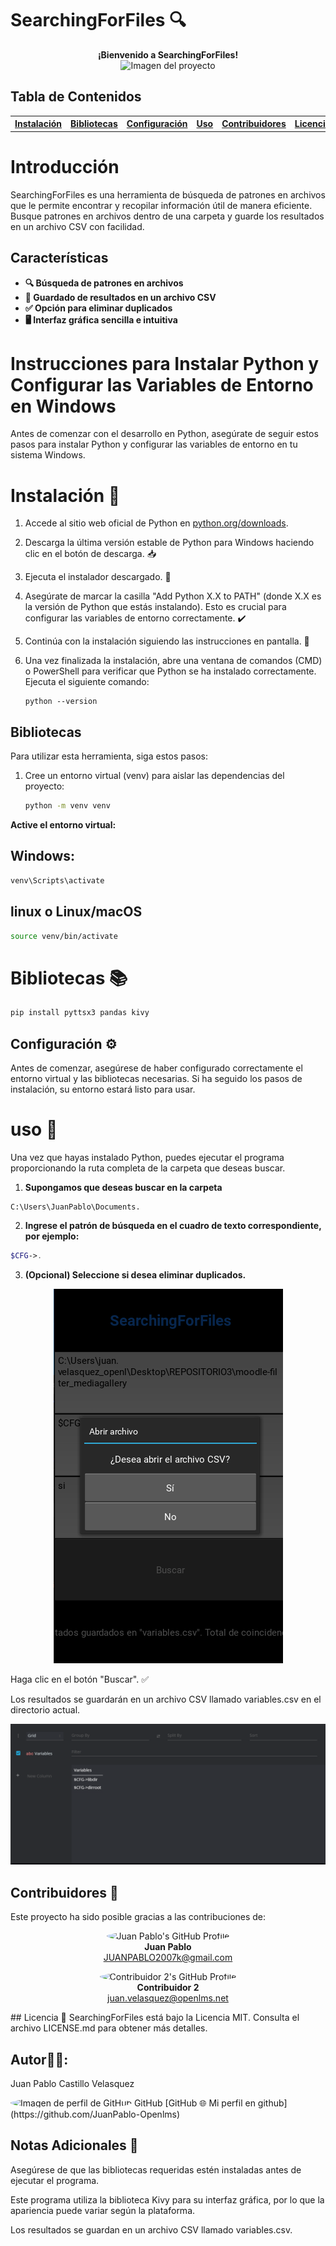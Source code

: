 # SearchingForFiles 🔍

<p align="center">
  <strong>¡Bienvenido a SearchingForFiles!</strong><br>
  <img src="https://th.bing.com/th/id/R.341a37d8a8b0d0ec888abb0a022bfd33?rik=Xu2qQ6vHw4I7AQ&pid=ImgRaw&r=0" height="200" alt="Imagen del proyecto">
</p>

## Tabla de Contenidos
<table align="center">
  <tr>
    <th><a href="#instalación">Instalación </a></th>
    <th><a href="#bibliotecas">Bibliotecas</a></th>
    <th><a href="#configuración">Configuración</a></th>
    <th><a href="#uso">Uso</a></th>
    <th><a href="#contribuidores">Contribuidores</a></th>
    <th><a href="#licencia">Licencia</a></th>
    <th><a href="#autor">Autor</a></th>
  </tr>
</table>

# Introducción

SearchingForFiles es una herramienta de búsqueda de patrones en archivos que le permite encontrar y recopilar información útil de manera eficiente. Busque patrones en archivos dentro de una carpeta y guarde los resultados en un archivo CSV con facilidad.

## Características

* **🔍 Búsqueda de patrones en archivos**
* **📁 Guardado de resultados en un archivo CSV**
* **✅ Opción para eliminar duplicados**
* **🖥️ Interfaz gráfica sencilla e intuitiva**

# Instrucciones para Instalar Python y Configurar las Variables de Entorno en Windows

Antes de comenzar con el desarrollo en Python, asegúrate de seguir estos pasos para instalar Python y configurar las variables de entorno en tu sistema Windows.

# Instalación :snake:


1. Accede al sitio web oficial de Python en [python.org/downloads](https://www.python.org/downloads/).
2. Descarga la última versión estable de Python para Windows haciendo clic en el botón de descarga. 📥
3. Ejecuta el instalador descargado. 🏁
4. Asegúrate de marcar la casilla "Add Python X.X to PATH" (donde X.X es la versión de Python que estás instalando). Esto es crucial para configurar las variables de entorno correctamente. ✔️
5. Continúa con la instalación siguiendo las instrucciones en pantalla. 🚀
6. Una vez finalizada la instalación, abre una ventana de comandos (CMD) o PowerShell para verificar que Python se ha instalado correctamente. Ejecuta el siguiente comando:

   ```
   python --version
   ```

## Bibliotecas


Para utilizar esta herramienta, siga estos pasos:

1. Cree un entorno virtual (venv) para aislar las dependencias del proyecto:

   ```bash
   python -m venv venv
   ```

**Active el entorno virtual:**

## Windows:

```bash
venv\Scripts\activate

```
## linux o Linux/macOS
```bash
source venv/bin/activate
```

# Bibliotecas 📚

```bash
pip install pyttsx3 pandas kivy
```

## Configuración ⚙️

Antes de comenzar, asegúrese de haber configurado correctamente el entorno virtual y las bibliotecas necesarias. Si ha seguido los pasos de instalación, su entorno estará listo para usar.

# uso 🚀

Una vez que hayas instalado Python, puedes ejecutar el programa proporcionando la ruta completa de la carpeta que deseas buscar.

1. **Supongamos que deseas buscar en la carpeta**
```
C:\Users\JuanPablo\Documents.
```

2. **Ingrese el patrón de búsqueda en el cuadro de texto correspondiente, por ejemplo:** 

```php
$CFG->.
```

3. **(Opcional) Seleccione si desea eliminar duplicados.**
<p align="center">
  <img src="./img/example2.png" alt="Descripción de la imagen" />
</p>

Haga clic en el botón "Buscar". ✅

Los resultados se guardarán en un archivo CSV llamado variables.csv en el directorio actual.
<p align="center">
  <img src="./img/example3.png" alt="Descripción de la imagen" />
</p>

## Contribuidores 👥
Este proyecto ha sido posible gracias a las contribuciones de:

<p align="center">
  <img src="https://avatars.githubusercontent.com/u/143448141?v=4" alt="Juan Pablo's GitHub Profile" width="100" height="100" style="border-radius: 50%;">
  <br>
  <strong>Juan Pablo</strong>
  <br>
  <a href="mailto:JUANPABLO2007k@gmail.com">JUANPABLO2007k@gmail.com</a>
</p>
<p align="center">
  <img src="https://avatars.githubusercontent.com/u/126941356?v=4" alt="Contribuidor 2's GitHub Profile" width="100" height="100" style="border-radius: 50%;">
  <br>
  <strong>Contribuidor 2</strong>
  <br>
  <a href="mailto:juan.velasquez@openlms.net">juan.velasquez@openlms.net</a>
</p>
## Licencia  📄
SearchingForFiles está bajo la Licencia MIT. Consulta el archivo LICENSE.md para obtener más detalles. 

## Autor:technologist::
Juan Pablo Castillo Velasquez

<img src="https://avatars.githubusercontent.com/u/143448141?v=4" alt="Imagen de perfil de GitHub" width="100" height="100" style="border-radius:50%">
GitHub [GitHub 🌐 Mi perfil en github](https://github.com/JuanPablo-Openlms)



## Notas Adicionales  📝
Asegúrese de que las bibliotecas requeridas estén instaladas antes de ejecutar el programa.

Este programa utiliza la biblioteca Kivy para su interfaz gráfica, por lo que la apariencia puede variar según la plataforma.

Los resultados se guardan en un archivo CSV llamado variables.csv.
